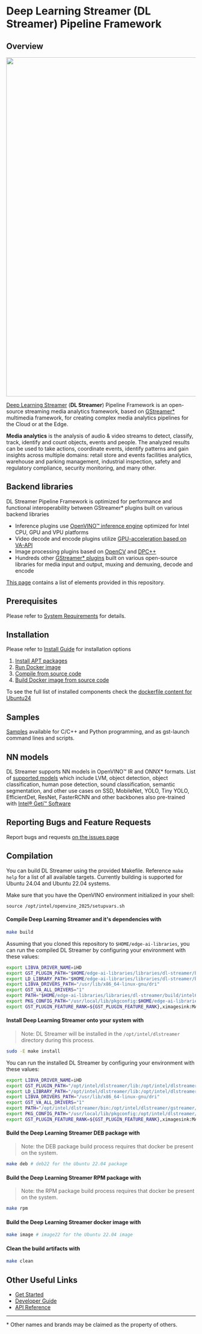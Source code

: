 # Deep Learning Streamer (DL Streamer) Pipeline Framework

## Overview
<div align="center"><img src="intro.gif" width=900/></div>

[Deep Learning Streamer](./docs/source/index.md) (**DL Streamer**) Pipeline Framework is an open-source streaming media analytics framework, based on [GStreamer*](https://gstreamer.freedesktop.org) multimedia framework, for creating complex media analytics pipelines for the Cloud or at the Edge.

**Media analytics** is the analysis of audio & video streams to detect, classify, track, identify and count objects, events and people. The analyzed results can be used to take actions, coordinate events, identify patterns and gain insights across multiple domains: retail store and events facilities analytics, warehouse and parking management, industrial inspection, safety and regulatory compliance, security monitoring, and many other.

## Backend libraries
DL Streamer Pipeline Framework is optimized for performance and functional interoperability between GStreamer* plugins built on various backend libraries
* Inference plugins use [OpenVINO™ inference engine](https://docs.openvino.ai) optimized for Intel CPU, GPU and VPU platforms
* Video decode and encode plugins utilize [GPU-acceleration based on VA-API](https://github.com/GStreamer/gstreamer-vaapi)
* Image processing plugins based on [OpenCV](https://opencv.org/) and [DPC++](https://www.intel.com/content/www/us/en/develop/documentation/oneapi-programming-guide/top/oneapi-programming-model/data-parallel-c-dpc.html)
* Hundreds other [GStreamer* plugins](https://gstreamer.freedesktop.org/documentation/plugins_doc.html) built on various open-source libraries for media input and output, muxing and demuxing, decode and encode

[This page](./docs/source/elements/elements.md) contains a list of elements provided in this repository.

## Prerequisites
Please refer to [System Requirements](./docs/source/get_started/system_requirements.md) for details.

## Installation
Please refer to [Install Guide](./docs/source/get_started/install/install_guide_ubuntu.md) for installation options
1. [Install APT packages](./docs/source/get_started/install/install_guide_ubuntu.md#option-1-install-intel-dl-streamer-pipeline-framework-from-debian-packages-using-apt-repository)
2. [Run Docker image](./docs/source/get_started/install/install_guide_ubuntu.md#option-2-install-docker-image-from-docker-hub-and-run-it)
3. [Compile from source code](./docs/source/dev_guide/advanced_install/advanced_install_guide_compilation.md)
4. [Build Docker image from source code](./docs/source/dev_guide/advanced_install/advanced_build_docker_image.md)

To see the full list of installed components check the [dockerfile content for Ubuntu24](https://raw.githubusercontent.com/open-edge-platform/edge-ai-libraries/refs/heads/main/libraries/dl-streamer/docker/dlstreamer_dev_ubuntu24.Dockerfile)

## Samples
[Samples](https://github.com/open-edge-platform/edge-ai-libraries/tree/main/libraries/dl-streamer/samples) available for C/C++ and Python programming, and as gst-launch command lines and scripts.

## NN models
DL Streamer supports NN models in OpenVINO™ IR and ONNX* formats.
List of [supported models](./docs/source/supported_models.md) which include LVM, object detection, object classification, human pose detection, sound classification, semantic segmentation, and other use cases on SSD, MobileNet, YOLO, Tiny YOLO, EfficientDet, ResNet, FasterRCNN and other backbones also pre-trained with [Intel® Geti™ Software](<https://www.intel.com/content/www/us/en/developer/tools/tiber/edge-platform/model-builder.html>)

## Reporting Bugs and Feature Requests
Report bugs and requests [on the issues page](https://github.com/open-edge-platform/edge-ai-libraries/issues)

## Compilation
You can build DL Streamer using the provided Makefile. Reference `make help` for a list of all available targets.
Currently building is supported for Ubuntu 24.04 and Ubuntu 22.04 systems.

Make sure that you have the OpenVINO environment initialized in your shell:
```
source /opt/intel/openvino_2025/setupvars.sh
```

#### Compile Deep Learning Streamer and it's dependencies with
```bash
make build
```

Assuming that you cloned this repository to `$HOME/edge-ai-libraries`, you can run the compiled DL Streamer by configuring your environment with these values:
```bash
export LIBVA_DRIVER_NAME=iHD
export GST_PLUGIN_PATH="$HOME/edge-ai-libraries/libraries/dl-streamer/build/intel64/Release/lib:$HOME/edge-ai-libraries/libraries/dl-streamer/build/deps/gstreamer-bin/lib/gstreamer-1.0"
export LD_LIBRARY_PATH="$HOME/edge-ai-libraries/libraries/dl-streamer/build/intel64/Release/lib:$HOME/edge-ai-libraries/libraries/dl-streamer/build/deps/gstreamer-bin/lib:$HOME/edge-ai-libraries/libraries/dl-streamer/build/deps/opencv-bin/lib:$LD_LIBRARY_PATH"
export LIBVA_DRIVERS_PATH="/usr/lib/x86_64-linux-gnu/dri"
export GST_VA_ALL_DRIVERS="1"
export PATH="$HOME/edge-ai-libraries/libraries/dl-streamer/build/intel64/Release/bin:$HOME/edge-ai-libraries/libraries/dl-streamer/build/deps/gstreamer-bin/bin:$HOME/edge-ai-libraries/libraries/dl-streamer/build/deps/opencv-bin/bin:$HOME/.local/bin:$HOME/python3venv/bin:$PATH"
export PKG_CONFIG_PATH="/usr/local/lib/pkgconfig:$HOME/edge-ai-libraries/libraries/dl-streamer/build/intel64/Release/lib/pkgconfig:$HOME/edge-ai-libraries/libraries/dl-streamer/build/deps/gstreamer-bin/lib/pkgconfig:/usr/lib/x86_64-linux-gnu/pkgconfig:$PKG_CONFIG_PATH"
export GST_PLUGIN_FEATURE_RANK=${GST_PLUGIN_FEATURE_RANK},ximagesink:MAX
```

#### Install Deep Learning Streamer onto your system with
> Note: DL Streamer will be installed in the `/opt/intel/dlstreamer` directory during this process.
```bash
sudo -E make install
```

You can run the installed DL Streamer by configuring your environment with these values:
```bash
export LIBVA_DRIVER_NAME=iHD
export GST_PLUGIN_PATH="/opt/intel/dlstreamer/lib:/opt/intel/dlstreamer/gstreamer/lib/gstreamer-1.0:/usr/lib/x86_64-linux-gnu/gstreamer-1.0"
export LD_LIBRARY_PATH="/opt/intel/dlstreamer/lib:/opt/intel/dlstreamer/gstreamer/lib:/opt/intel/dlstreamer/opencv/lib:/usr/lib:/usr/local/lib:$LD_LIBRARY_PATH"
export LIBVA_DRIVERS_PATH="/usr/lib/x86_64-linux-gnu/dri"
export GST_VA_ALL_DRIVERS="1"
export PATH="/opt/intel/dlstreamer/bin:/opt/intel/dlstreamer/gstreamer/lib:/opt/intel/dlstreamer/opencv/lib:$HOME/.local/bin:$HOME/python3venv/bin:$PATH"
export PKG_CONFIG_PATH="/usr/local/lib/pkgconfig:/opt/intel/dlstreamer/lib/pkgconfig:/usr/lib/x86_64-linux-gnu/pkgconfig:/opt/intel/dlstreamer/gstreamer/lib/pkgconfig:$PKG_CONFIG_PATH"
export GST_PLUGIN_FEATURE_RANK=${GST_PLUGIN_FEATURE_RANK},ximagesink:MAX
```

#### Build the Deep Learning Streamer DEB package with
> Note: the DEB package build process requires that docker be present on the system.
```bash
make deb # deb22 for the Ubuntu 22.04 package
```

#### Build the Deep Learning Streamer RPM package with
> Note: the RPM package build process requires that docker be present on the system.
```bash
make rpm
```

#### Build the Deep Learning Streamer docker image with
```bash
make image # image22 for the Ubuntu 22.04 image
```

#### Clean the build artifacts with
```bash
make clean
```

## Other Useful Links
* [Get Started](./docs/source/get_started/get_started_index.md)
* [Developer Guide](./docs/source/dev_guide/dev_guide_index.md)
* [API Reference](./docs/source/api_ref/api_reference.rst)

---
\* Other names and brands may be claimed as the property of others.
